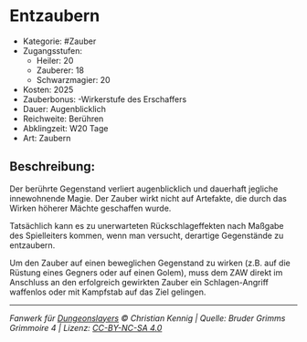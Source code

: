 # Entzaubern

- Kategorie: #Zauber
- Zugangsstufen:
  - Heiler: 20
  - Zauberer: 18
  - Schwarzmagier: 20
- Kosten: 2025
- Zauberbonus: -Wirkerstufe des Erschaffers
- Dauer: Augenblicklich
- Reichweite: Berühren
- Abklingzeit: W20 Tage
- Art: Zaubern

## Beschreibung:

Der berührte Gegenstand verliert augenblicklich und dauerhaft jegliche innewohnende Magie. Der Zauber wirkt nicht auf Artefakte, die durch das Wirken höherer Mächte geschaffen wurde.

Tatsächlich kann es zu unerwarteten Rückschlageffekten nach Maßgabe des Spielleiters kommen, wenn man versucht, derartige Gegenstände zu entzaubern.

Um den Zauber auf einen beweglichen Gegenstand zu wirken (z.B. auf die Rüstung eines Gegners oder auf einen Golem), muss dem ZAW direkt im Anschluss an den erfolgreich gewirkten Zauber ein Schlagen-Angriff waffenlos oder mit Kampfstab auf das Ziel gelingen.

---

_Fanwerk für [Dungeonslayers](https://www.dungeonslayers.net/) © Christian Kennig | Quelle: Bruder Grimms Grimmoire 4 | Lizenz: [CC-BY-NC-SA 4.0](https://creativecommons.org/licenses/by-nc-sa/4.0/deed.de)_
